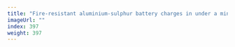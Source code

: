 ```yaml
---
title: "Fire-resistant aluminium-sulphur battery charges in under a minute"
imageUrl: ""
index: 397
weight: 397
---
```

